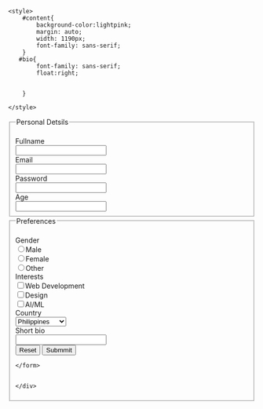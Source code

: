 
    <style>
        #content{
            background-color:lightpink;
            margin: auto;
            width: 1190px;
            font-family: sans-serif;
        }
       #bio{
            font-family: sans-serif;
            float:right;
            
            
        }

    </style>
</head>
<body>
<form>
    <div id="content">
        <fieldset>
            <legend>Personal Detsils</legend>
    <br>
    Fullname <br><input type="text"><br>
    Email <br><input type="text"><br>
    Password <br><input type="password"><br>
    Age <br><input type="number">
        </fieldset>
    </form>
    <form >
        <fieldset>
            <legend>Preferences</legend>
    <br>
    Gender <br><input type=radio name="Gender">Male<br>
    <input type=radio name="Gender">Female<br>
    <input type=radio name="Gender">Other<br>
    Interests <br><input type="checkbox">Web Development<br>
    <input type="checkbox">Design<br>
    <input type="checkbox">AI/ML<br>
    Country <br>
    <select>
        <option value="Country">Philippines</option>
        <option value="Country">Spain</option>
        <option value="Country"> Canada</option>
        <option value="Country"> United States</option>
        <option value="Country"> south korea</option>
    </select><br>
   <div id="text">Short bio <br><input type="textarea"width="500px"></div>
   
   <div id="bio"><button>Reset</button>
    <button>Submmit</button></div>

    
    </form>
    
    
    </div>
    
</body>
</html>
